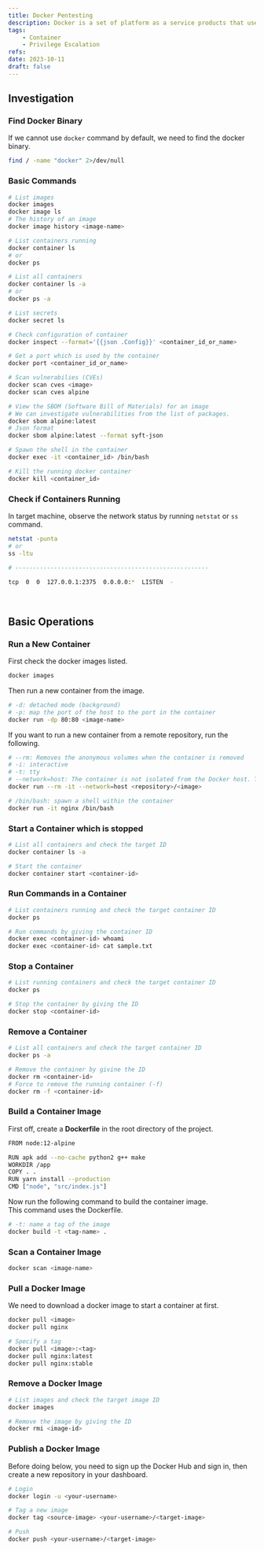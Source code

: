 ```yaml
---
title: Docker Pentesting
description: Docker is a set of platform as a service products that use OS-level virtualization to deliver software in packages called containers.  Default ports are 2375, 2376.
tags:
    - Container
    - Privilege Escalation
refs:
date: 2023-10-11
draft: false
---
```


## Investigation

### Find Docker Binary

If we cannot use `docker` command by default, we need to find the docker binary.

```bash
find / -name "docker" 2>/dev/null
```

### Basic Commands

```sh
# List images
docker images
docker image ls
# The history of an image
docker image history <image-name>

# List containers running
docker container ls
# or
docker ps

# List all containers
docker container ls -a
# or
docker ps -a

# List secrets
docker secret ls

# Check configuration of container
docker inspect --format='{{json .Config}}' <container_id_or_name>

# Get a port which is used by the container
docker port <container_id_or_name>

# Scan vulnerabilies (CVEs)
docker scan cves <image>
docker scan cves alpine

# View the SBOM (Software Bill of Materials) for an image
# We can investigate vulnerabilities from the list of packages.
docker sbom alpine:latest
# Json format
docker sbom alpine:latest --format syft-json

# Spawn the shell in the container
docker exec -it <container_id> /bin/bash

# Kill the running docker container
docker kill <container_id>
```

### Check if Containers Running

In target machine, observe the network status by running `netstat` or `ss` command.

```sh
netstat -punta
# or
ss -ltu

# -------------------------------------------------------

tcp  0  0  127.0.0.1:2375  0.0.0.0:*  LISTEN  -
```

<br />

## Basic Operations

### Run a New Container

First check the docker images listed.

```sh
docker images
```

Then run a new container from the image.

```sh
# -d: detached mode (background)
# -p: map the port of the host to the port in the container
docker run -dp 80:80 <image-name>
```

If you want to run a new container from a remote repository, run the following.

```sh 
# --rm: Removes the anonymous volumes when the container is removed
# -i: interactive
# -t: tty
# --network=host: The container is not isolated from the Docker host. The IP address is your own home IP address.
docker run --rm -it --network=host <repository>/<image>

# /bin/bash: spawn a shell within the container
docker run -it nginx /bin/bash
```

### Start a Container which is stopped

```sh
# List all containers and check the target ID
docker container ls -a

# Start the container
docker container start <container-id>
```

### Run Commands in a Container

```sh
# List containers running and check the target container ID
docker ps

# Run commands by giving the container ID
docker exec <container-id> whoami
docker exec <container-id> cat sample.txt
```

### Stop a Container

```sh
# List running containers and check the target container ID
docker ps

# Stop the container by giving the ID
docker stop <container-id>
```

### Remove a Container

```sh
# List all containers and check the target container ID
docker ps -a

# Remove the container by givine the ID
docker rm <container-id>
# Force to remove the running container (-f)
docker rm -f <container-id>
```

### Build a Container Image

First off, create a **Dockerfile** in the root directory of the project.

```sh
FROM node:12-alpine

RUN apk add --no-cache python2 g++ make
WORKDIR /app
COPY . .
RUN yarn install --production
CMD ["node", "src/index.js"]
```

Now run the following command to build the container image.  
This command uses the Dockerfile.

```sh
# -t: name a tag of the image
docker build -t <tag-name> .
```

### Scan a Container Image

```sh
docker scan <image-name>
```

### Pull a Docker Image

We need to download a docker image to start a container at first.

```bash
docker pull <image>
docker pull nginx

# Specify a tag
docker pull <image>:<tag>
docker pull nginx:latest
docker pull nginx:stable
```

### Remove a Docker Image

```sh
# List images and check the target image ID
docker images

# Remove the image by giving the ID
docker rmi <image-id>
```

### Publish a Docker Image

Before doing below, you need to sign up the Docker Hub and sign in, then create a new repository in your dashboard.

```sh
# Login
docker login -u <your-username>

# Tag a new image
docker tag <source-image> <your-username>/<target-image>

# Push
docker push <your-username>/<target-image>
```


